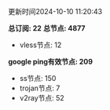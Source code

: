 更新时间2024-10-10 11:20:43

**总订阅: 22**
**总节点: 4877**
- vless节点: 12

**google ping有效节点: 209**
- ss节点: 150
- trojan节点: 7
- v2ray节点: 52
